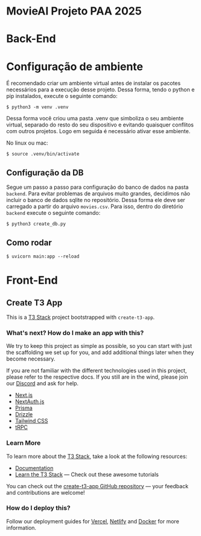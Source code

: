 # MovieAI Projeto PAA 2025

# Back-End

# Configuração de ambiente
É recomendado criar um ambiente virtual antes de instalar os pacotes necessários para a execução desse projeto. Dessa forma, tendo o python e pip instalados, execute o seguinte comando:

```
$ python3 -m venv .venv
```

Dessa forma você criou uma pasta .venv que simboliza o seu ambiente virtual, separado do resto do seu dispositivo e evitando quaisquer conflitos com outros projetos. Logo em seguida é necessário ativar esse ambiente.

No linux ou mac:
```
$ source .venv/bin/activate
```

## Configuração da DB

Segue um passo a passo para configuração do banco de dados na pasta `backend`. Para evitar problemas de arquivos muito grandes, decidimos não incluir o banco de dados sqlite no repositório. Dessa forma ele deve ser carregado a partir do arquivo `movies.csv`. Para isso, dentro do diretório `backend` execute o seguinte comando:

```
$ python3 create_db.py
```

## Como rodar
```
$ uvicorn main:app --reload
```

# Front-End

## Create T3 App

This is a [T3 Stack](https://create.t3.gg/) project bootstrapped with `create-t3-app`.

### What's next? How do I make an app with this?

We try to keep this project as simple as possible, so you can start with just the scaffolding we set up for you, and add additional things later when they become necessary.

If you are not familiar with the different technologies used in this project, please refer to the respective docs. If you still are in the wind, please join our [Discord](https://t3.gg/discord) and ask for help.

- [Next.js](https://nextjs.org)
- [NextAuth.js](https://next-auth.js.org)
- [Prisma](https://prisma.io)
- [Drizzle](https://orm.drizzle.team)
- [Tailwind CSS](https://tailwindcss.com)
- [tRPC](https://trpc.io)

### Learn More

To learn more about the [T3 Stack](https://create.t3.gg/), take a look at the following resources:

- [Documentation](https://create.t3.gg/)
- [Learn the T3 Stack](https://create.t3.gg/en/faq#what-learning-resources-are-currently-available) — Check out these awesome tutorials

You can check out the [create-t3-app GitHub repository](https://github.com/t3-oss/create-t3-app) — your feedback and contributions are welcome!

### How do I deploy this?

Follow our deployment guides for [Vercel](https://create.t3.gg/en/deployment/vercel), [Netlify](https://create.t3.gg/en/deployment/netlify) and [Docker](https://create.t3.gg/en/deployment/docker) for more information.
